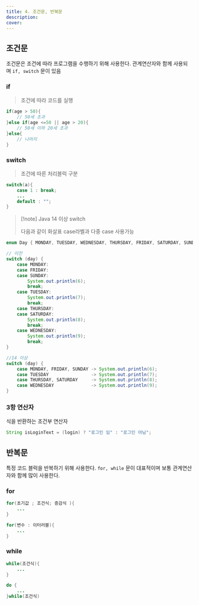 ```yaml
---
title: 4. 조건문, 반복문
description: 
cover:
---
```

## 조건문

조건문은 조건에 따라 프로그램을 수행하기 위해 사용한다. 관계연산자와 함께 사용되며 `if, switch` 문이 있음


### if 
> 조건에 따라 코드를 실행

```java
if(age > 50){
	// 50세 초과
}else if(age <=50 || age > 20){
	// 50세 이하 20세 초과
}else{
	// 나머지
}
```

### switch
> 조건에 따른 처리블럭 구분

```java
switch(a){
	case 1 : break;
	...
	default : "";
}
```


> [!note] Java 14 이상 switch
> 
> 다음과 같이 화살표 case라벨과 다중 case 사용가능
> 
```java
enum Day { MONDAY, TUESDAY, WEDNESDAY, THURSDAY, FRIDAY, SATURDAY, SUNDAY }

// 이전
switch (day) {
    case MONDAY:
    case FRIDAY:
    case SUNDAY:
        System.out.println(6);
        break;
    case TUESDAY:
        System.out.println(7);
        break;
    case THURSDAY:
    case SATURDAY:
        System.out.println(8);
        break;
    case WEDNESDAY:
        System.out.println(9);
        break;
}

//14 이상
switch (day) {
    case MONDAY, FRIDAY, SUNDAY	-> System.out.println(6);
    case TUESDAY				-> System.out.println(7);
    case THURSDAY, SATURDAY		-> System.out.println(8);
    case WEDNESDAY				-> System.out.println(9);
}
```


### 3항 연산자

식을 반환하는 조건부 연산자

```java
String isLoginText = (login) ? "로그인 임" : "로그인 아님";
```


## 반복문

특정 코드 블럭을 반복하기 위해 사용한다. `for, while` 문이 대표적이며 보통 관계연산자와 함께 많이 사용한다.

### for

```java
for(초기값 ; 조건식; 증감식 ){
	...
}

for(변수 : 이터러블){
	...
}

```

### while

```java
while(조건식){
	...
}

do {
	...
}while(조건식)
```